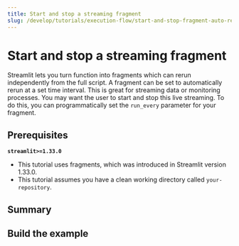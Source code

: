 ```yaml
---
title: Start and stop a streaming fragment
slug: /develop/tutorials/execution-flow/start-and-stop-fragment-auto-reruns
---
```


# Start and stop a streaming fragment

Streamlit lets you turn function into fragments which can rerun independently from the full script. A fragment can be set to automatically rerun at a set time interval. This is great for streaming data or monitoring processes. You may want the user to start and stop this live streaming. To do this, you can programmatically set the `run_every` parameter for your fragment.

## Prerequisites

**`streamlit>=1.33.0`**

- This tutorial uses fragments, which was introduced in Streamlit version 1.33.0.
- This tutorial assumes you have a clean working directory called `your-repository`.

## Summary

## Build the example
